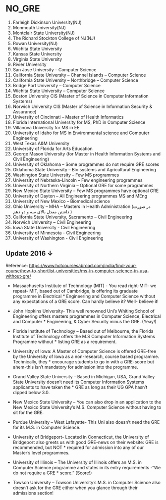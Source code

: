 # NO_GRE

1. Farleigh Dickinson University(NJ)
2. Monmouth University(NJ)
3. Montclair State University(NJ)
4. The Richard Stockton College of NJ(NJ)
5. Rowan University(NJ)
6. Wichita State University
7. Kansas State University
8. Virginia State University
9. Rivier University
10. San Jose University – Computer Science
11. California State University – Channel Islands – Computer Science
12. California State University – Northbridge – Computer Science
13. Bridge Port University – Computer Science
14. Wichita State University – Computer Science
15. Boston University CIS (Master of Science in Computer Information Systems)
16. Norwich University CIS (Master of Science in Information Security & Assurance)
17. University of Cincinnati – Master of Health Informatics
18. Florida International University for MS, PhD in Computer Science
19. Villanova University for MS in EE
20. University of Idaho for MS in Environmental science and Computer Engineering
21. West Texas A&M University
22. University of Florida for Arts Education
23. George Mason University (for Master in Health Information Systems and Civil Engineering)
24. University of Oklahoma – Some programmes do not require GRE scores
25. Oklahoma State University – Bio systems and Agricultural Engineering
26. Washington State University – Few MS programmes
27. University of Nebraska-Lincoln – Few engineering programmes
28. University of Northern Virginia – Optional GRE for some programmes
29. New Mexico State University – Few MS programmes have optional GRE
30. University of Dayton – All Engineering programmes MS and MEng
31. University of New Mexico – Biomedical science
32. Ohio University – MHA – Masters in Health Administration (در صورت داشتن معدل بالای سه و دو دهم )
33. California State University, Sacramento – Civil Engineering
34. Norwich University – Civil Engineering
35. Iowa State University - Civil Engineering
36. University of Minnesota - Civil Engineering
37. University of Washington - Civil Engineering

## Update 2016 ↓

Reference: https://www.hotcoursesabroad.com/india/find-your-course/how-to-shortlist-universities/ms-in-computer-science-in-usa-without-gre/

* Massachusetts Institute of Technology (MIT) - You read right-MIT- we repeat- MIT, based out of Cambridge, is offering its graduate programme in Electrical * Engineering and Computer Science without any expectations of a GRE score. Can hardly believe it? Well- believe it!

* John Hopkins University- This well renowned Uni’s Whiting School of Engineering offers masters programmes in Computer Science, Electrical and Computer * Engineering, & Cyber Security minus the GRE. (Yeay!)

* Florida Institute of Technology – Based out of Melbourne, the Florida Institute of Technology offers the M.S Computer Information Systems Programme without * listing GRE as a requirement. 

* University of Iowa: A Master of Computer Science is offered GRE-free by the University of Iowa as a non-research, course based programme. Technically, they * encourage students to go in with a GRE-score but ahem-this isn’t mandatory for admission into the programme.

* Grand Valley State University – Based in Michigan, USA, Grand Valley State University doesn’t need its Computer Information Systems applicants to have taken the * GRE as long as their UG GPA hasn’t dipped below 3.0.

* New Mexico State University – You can also drop in an application to the New Mexico State University’s M.S. Computer Science without having to sit for the GRE.

* Purdue University – West Lafayette- This Uni also doesn’t need the GRE for its M.S. in Computer Science. 

* University of Bridgeport- Located in Connecticut, the University of Bridgeport also greets us with good GRE-news on their website: GRE is recommended, but NOT * required for admission into any of our Master’s level programmes. 

* University of Illinois – The University of Illinois offers an M.S. in Computer Science programme and states in its entry requirements  -“We do not require a GRE * score.”  (Score!)

* Towson University – Towson University’s M.S. in Computer Science also doesn’t ask for the GRE  either when you glance through their admissions section!